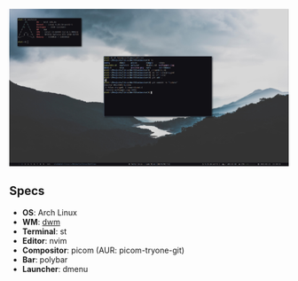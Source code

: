 ![Preview](preview.png)

## Specs
 - **OS**: Arch Linux
 - **WM**: [dwm](http://github.com/E-Almqvist/dwm) 
 - **Terminal**: st
 - **Editor**: nvim
 - **Compositor**: picom (AUR: picom-tryone-git)
 - **Bar**: polybar
 - **Launcher**: dmenu
